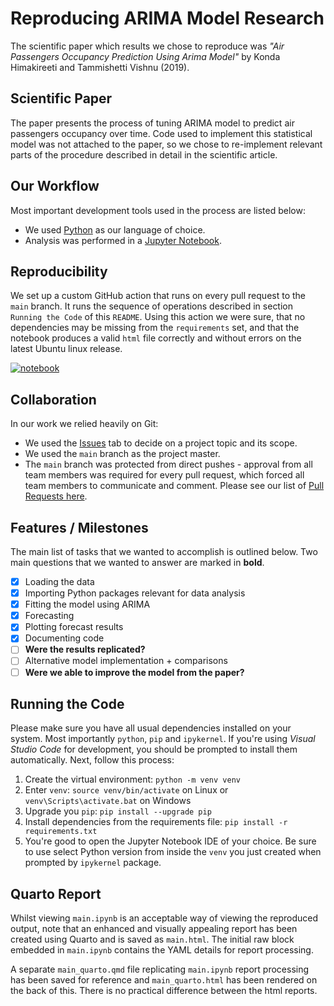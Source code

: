 # Reproducing ARIMA Model Research

The scientific paper which results we chose to reproduce was _"Air Passengers Occupancy Prediction Using Arima Model"_ by Konda Himakireeti and Tammishetti Vishnu (2019). 

## Scientific Paper

The paper presents the process of tuning ARIMA model to predict air passengers occupancy over time. Code used to implement this statistical model was not attached to the paper, so we chose to re-implement relevant parts of the procedure described in detail in the scientific article.

## Our Workflow

Most important development tools used in the process are listed below:

* We used [Python](https://www.python.org/) as our language of choice.
* Analysis was performed in a [Jupyter Notebook](https://jupyter.org/). 

## Reproducibility

We set up a custom GitHub action that runs on every pull request to the `main` branch. It runs the sequence of operations described in section `Running the Code` of this `README`. Using this action we were sure, that no dependencies may be missing from the `requirements` set, and that the notebook produces a valid `html` file correctly and without errors on the latest Ubuntu linux release. 

[![notebook](https://github.com/Staneesh/Repro2023/actions/workflows/notebook.yml/badge.svg?branch=main)](https://github.com/Staneesh/Repro2023/actions/workflows/notebook.yml)

## Collaboration

In our work we relied heavily on Git:

* We used the [Issues](https://github.com/Staneesh/Repro2023/issues?q=is%3Aissue) tab to decide on a project topic and its scope.
* We used the `main` branch as the project master.
* The `main` branch was protected from direct pushes - approval from all team members was required for every pull request, which forced all team members to communicate and comment. Please see our list of [Pull Requests here](https://github.com/Staneesh/Repro2023/pulls?q=is%3Apr+).

## Features / Milestones

The main list of tasks that we wanted to accomplish is outlined below. Two main questions that we wanted to answer are marked in **bold**.

- [X] Loading the data
- [X] Importing Python packages relevant for data analysis
- [X] Fitting the model using ARIMA
- [X] Forecasting 
- [X] Plotting forecast results
- [X] Documenting code
- [ ] **Were the results replicated?**
- [ ] Alternative model implementation + comparisons
- [ ] **Were we able to improve the model from the paper?**

## Running the Code

Please make sure you have all usual dependencies installed on your system. Most importantly `python`, `pip` and `ipykernel`. If you're using _Visual Studio Code_ for development, you should be prompted to install them automatically. Next, follow this process:

1. Create the virtual environment: `python -m venv venv`
2. Enter `venv`: `source venv/bin/activate` on Linux or `venv\Scripts\activate.bat` on Windows
3. Upgrade you `pip`: `pip install --upgrade pip`
4. Install dependencies from the requirements file: `pip install -r requirements.txt`
5. You're good to open the Jupyter Notebook IDE of your choice. Be sure to use select Python version from inside the `venv` you just created when prompted by `ipykernel` package.

## Quarto Report

Whilst viewing `main.ipynb` is an acceptable way of viewing the reproduced output, note that an enhanced and visually appealing report has been created using Quarto and is saved as `main.html`. The initial raw block embedded in `main.ipynb` contains the YAML details for report processing.

A separate `main_quarto.qmd` file replicating `main.ipynb` report processing has been saved for reference and `main_quarto.html` has been rendered on the back of this. There is no practical difference between the html reports.
